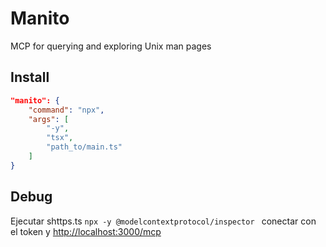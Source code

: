 # Manito
MCP for querying and exploring Unix man pages


## Install

```json
"manito": {
	"command": "npx",
	"args": [
		"-y",
		"tsx",
		"path_to/main.ts"
	]
}
```

## Debug

Ejecutar shttps.ts
`npx -y @modelcontextprotocol/inspector `
conectar con el token y [http://localhost:3000/mcp](http://localhost:3000/mcp)
